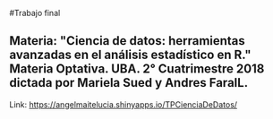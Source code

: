 #Trabajo final 

## Materia: "Ciencia de datos: herramientas avanzadas en el análisis estadístico en R." Materia Optativa. UBA. 2° Cuatrimestre 2018 dictada por Mariela Sued y Andres FaralL.

Link: https://angelmaitelucia.shinyapps.io/TPCienciaDeDatos/
